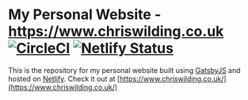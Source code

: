# My Personal Website - https://www.chriswilding.co.uk [![CircleCI](https://circleci.com/gh/ChrisWilding/www.chriswilding.co.uk.svg?style=svg)](https://circleci.com/gh/ChrisWilding/www.chriswilding.co.uk) [![Netlify Status](https://api.netlify.com/api/v1/badges/f234f45a-b1c8-4645-87fd-68a87e75a111/deploy-status)](https://app.netlify.com/sites/chriswilding/deploys)

This is the repository for my personal website built using [GatsbyJS](https://www.gatsbyjs.org/) and hosted on
[Netlify](https://www.netlify.com/). Check it out at
[https://www.chriswilding.co.uk/](https://www.chriswilding.co.uk/)
